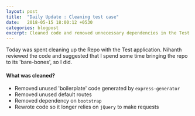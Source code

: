 ```yaml
---
layout: post
title:  "Daily Update : Cleaning test case"
date:   2018-05-15 18:00:12 +0530
categories: blogpost
excerpt: Cleaned code and removed unnecessary dependencies in the Test Web Application
---
```


Today was spent cleaning up the Repo with the Test application. Nihanth reviewed the code and suggested that I spend some time bringing the repo to its 'bare-bones', so I did.

#### What was cleaned?

- Removed unused 'boilerplate' code generated by `express-generator`
- Removed unused default routes
- Removed dependency on `bootstrap`
- Rewrote code so it longer relies on `jQuery` to make requests